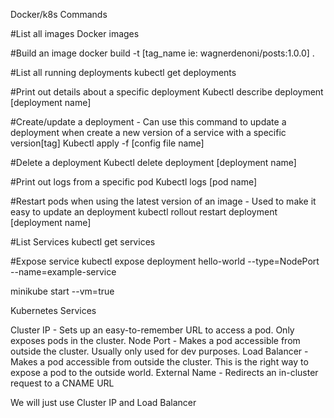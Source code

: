 Docker/k8s Commands

#List all images
Docker images

#Build an image
docker build -t [tag_name ie: wagnerdenoni/posts:1.0.0] .

#List all running deployments
kubectl get deployments

#Print out details about a specific deployment
Kubectl describe deployment [deployment name]

#Create/update a deployment - Can use this command to update a deployment when create a new version of a service with a specific version[tag]
Kubectl apply -f [config file name]

#Delete a deployment
Kubectl delete deployment [deployment name]

#Print out logs from a specific pod
Kubectl logs [pod name]

#Restart pods when using the latest version of an image - Used to make it easy to update an deployment
kubectl rollout restart deployment [deployment name]

#List Services
kubectl get services

#Expose service
kubectl expose deployment hello-world --type=NodePort --name=example-service

minikube start --vm=true

Kubernetes Services

Cluster IP - Sets up an easy-to-remember URL to access a pod. Only exposes pods in the cluster.
Node Port - Makes a pod accessible from outside the cluster. Usually only used for dev purposes.
Load Balancer - Makes a pod accessible from outside the cluster. This is the right way to expose a pod to the outside world.
External Name - Redirects an in-cluster request to a CNAME URL

We will just use Cluster IP and Load Balancer